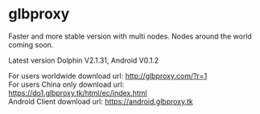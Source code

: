 # glbproxy
Faster and more stable version with multi nodes. Nodes around the world coming soon.

Latest version Dolphin V2.1.31, Android V0.1.2

For users worldwide download url: http://glbproxy.com/?r=1 <br>
For users China only download url: https://do1.glbproxy.tk/html/ec/index.html<br>
Android Client download url: https://android.glbproxy.tk
